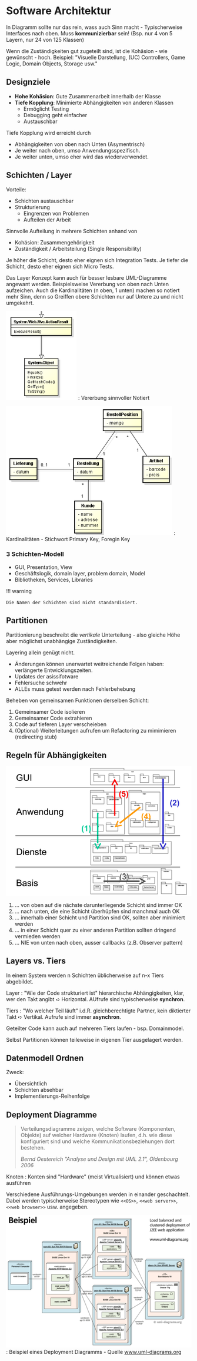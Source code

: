 # Software Architektur
In Diagramm sollte nur das rein, wass auch Sinn macht - Typischerweise Interfaces nach oben. Muss **kommunizierbar** sein! (Bsp. nur 4 von 5 Layern, nur 24 von 125 Klassen)

Wenn die Zuständigkeiten gut zugeteilt sind, ist die Kohäsion - wie gewünscht - hoch. Beispiel: "Visuelle Darstellung, (UC) Controllers, Game Logic, Domain Objects, Storage usw."

## Designziele

* **Hohe Kohäsion**: Gute Zusammenarbeit innerhalb der Klasse
* **Tiefe Kopplung**: Minimierte Abhängigkeiten von anderen Klassen
    * Ermöglicht Testing
    * Debugging geht einfacher
    * Austauschbar

Tiefe Kopplung wird erreicht durch

* Abhängigkeiten von oben nach Unten (Asymentrisch)
* Je weiter nach oben, umso Anwendungsspezifisch.
* Je weiter unten, umso eher wird das wiederverwendet.


## Schichten / Layer

Vorteile:

* Schichten austauschbar
* Strukturierung
    * Eingrenzen von Problemen
    * Aufteilen der Arbeit

Sinnvolle Aufteilung in mehrere Schichten anhand von

* Kohäsion: Zusammengehörigkeit
* Zuständigkeit / Arbeitsteilung (Single Responsibility)

Je höher die Schicht, desto eher eignen sich Integration Tests. Je tiefer die Schicht, desto eher eignen sich Micro Tests.

Das Layer Konzept kann auch für besser lesbare UML-Diagramme angewant werden. Beispielsweise Vererbung von oben nach Unten aufzeichen. Auch die Kardinalitäten (n oben, 1 unten) machen so notiert mehr Sinn, denn so Greiffen obere Schichten nur auf Untere zu und nicht umgekehrt.

![](images/uml-inheritance.png)
: Vererbung sinnvoller Notiert

![](images/uml-cardinality.png)
: Kardinalitäten - Stichwort Primary Key, Foregin Key


### 3 Schichten-Modell

* GUI, Presentation, View
* Geschäftslogik, domain layer, problem domain, Model
* Bibliotheken, Services, Libraries

!!! warning

    Die Namen der Schichten sind nicht standardisiert.


## Partitionen
Partitionierung beschreibt die _vertikale_ Unterteilung -  also gleiche Höhe aber möglichst unabhängige Zuständigkeiten.

Layering allein genügt nicht.

* Änderungen können unerwartet weitreichende Folgen haben: verlängerte Entwicklungszeiten.
* Updates der asissifotware
* Fehlersuche schwehr
* ALLEs muss getest werden nach Fehlerbehebung

Beheben von gemeinsamen Funktionen derselben Schicht:

1. Gemeinsamer Code isolieren
2. Gemeinsamer Code extrahieren
3. Code auf tieferen Layer verscheieben
4. (Optional) Weiterleitungen aufrufen um Refactoring zu mimimieren (redirecting stub)


## Regeln für Abhängigkeiten

![](images/rules_for_dependencies.png)


1. … von oben auf die nächste darunterliegende Schicht sind immer OK
2.  … nach unten, die eine Schicht überhüpfen sind manchmal auch OK
3.  … innerhalb einer Schicht und Partition sind OK, sollten aber minimiert werden
4.  … in einer Schicht quer zu einer anderen Partition sollten dringend vermieden werden
5.  … NIE von unten nach oben, ausser callbacks (z.B. Observer pattern)

## Layers vs. Tiers

In einem System werden n Schichten üblicherweise auf n-x Tiers abgebildet.

Layer
: "Wie der Code strukturiert ist" hierarchische Abhängigkeiten, klar, wer den Takt angibt  ➪ Horizontal. AUfrufe sind typischerweise **synchron**.

Tiers
: "Wo welcher Teil läuft" i.d.R. gleichberechtigte Partner, kein diktierter Takt ➪ Vertikal. Aufrufe sind immer **asynchron**.

Geteilter Code kann auch auf mehreren Tiers laufen - bsp. Domainmodel.

Selbst Partitionen können teileweise in eigenen Tier ausgelagert werden.

## Datenmodell Ordnen

Zweck:

* Übersichtlich
* Schichten absehbar
* Implementierungs-Reihenfolge


## Deployment Diagramme

>Verteilungsdiagramme zeigen, welche Software (Komponenten, Objekte) auf welcher Hardware (Knoten) laufen, d.h. wie diese konfiguriert sind und welche Kommunikationsbeziehungen dort bestehen.
>
><cite>Bernd Oestereich "Analyse und Design mit UML 2.1", Oldenbourg 2006</cite>

Knoten
: Konten sind "Hardware" (meist Virtualisiert) und können etwas ausführen

Verschiedene Ausführungs-Umgebungen werden in einander geschachtelt. Dabei werden typischerweise Stereotypen wie `<<OS>>`, `<<web server>>`, `<<web browser>>` usw. angegeben.

![](images/deployment_dgrm.png)
: Beispiel eines Deployment Diagramms - Quelle www.uml-diagrams.org
